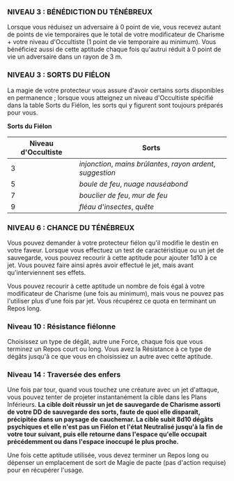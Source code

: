 

### NIVEAU 3 : BÉNÉDICTION DU TÉNÉBREUX

Lorsque vous réduisez un adversaire à 0 point de vie, vous recevez autant de points de vie temporaires que le total de votre modificateur de Charisme + votre niveau d'Occultiste (1 point de vie temporaire au minimum). Vous bénéficiez aussi de cette aptitude chaque fois qu'autrui réduit à 0 point de vie un adversaire dans un rayon de 3 m.

### NIVEAU 3 : SORTS DU FIÉLON

La magie de votre protecteur vous assure d'avoir certains sorts disponibles en permanence ; lorsque vous atteignez un niveau d'Occultiste spécifié dans la table Sorts du Fiélon, les sorts qui y figurent sont toujours préparés pour vous.

**Sorts du Fiélon**

|Niveau d'Occultiste|Sorts|
|---|---|
|3|_injonction_, _mains brûlantes_, _rayon ardent_, _suggestion_|
|5|_boule de feu_, _nuage nauséabond_|
|7|_bouclier de feu_, _mur de feu_|
|9|_fléau d'insectes_, _quête_|

### NIVEAU 6 : CHANCE DU TÉNÉBREUX

Vous pouvez demander à votre protecteur fiélon qu'il modifie le destin en votre faveur. Lorsque vous effectuez un test de caractéristique ou un jet de sauvegarde, vous pouvez recourir à cette aptitude pour ajouter 1d10 à ce jet. Vous pouvez faire ainsi après avoir effectué le jet, mais avant qu'interviennent ses effets.

Vous pouvez recourir à cette aptitude un nombre de fois égal à votre modificateur de Charisme (une fois au minimum), mais vous ne pouvez pas l'utiliser plus d'une fois par jet. Vous récupérez ce quota en terminant un Repos long.

### Niveau 10 : Résistance fiélonne

Choisissez un type de dégât, autre une Force, chaque fois que vous terminez un Repos court ou long. Vous avez la Résistance à ce type de dégâts jusqu'à ce que vous en choisissiez un autre avec cette aptitude.

### Niveau 14 : Traversée des enfers

Une fois par tour, quand vous touchez une créature avec un jet d'attaque, vous pouvez tenter de projeter instantanément la cible dans les Plans Inférieurs. **La cible doit réussir un jet de sauvegarde de Charisme assorti de votre DD de sauvegarde des sorts, faute de quoi elle disparaît, précipitée dans un paysage de cauchemar. La cible subit 8d10 dégâts psychiques et elle n'est pas un Fiélon et l'état Neutralisé jusqu'à la fin de votre tour suivant, puis elle retourne dans l'espace qu'elle occupait précédemment ou dans l'espace inoccupé le plus proche.**

Une fois cette aptitude utilisée, vous devez terminer un Repos long ou dépenser un emplacement de sort de Magie de pacte (pas d'action requise) pour en récupérer l'usage.
